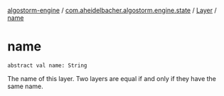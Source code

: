 [algostorm-engine](../../index.md) / [com.aheidelbacher.algostorm.engine.state](../index.md) / [Layer](index.md) / [name](.)

# name

`abstract val name: String`

The name of this layer. Two layers are equal if and only if they have the
same name.

